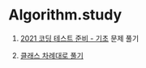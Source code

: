 # Algorithm.study

1. [2021 코딩 테스트 준비 - 기초](https://code.plus/course/51) 문제 풀기

2. [클래스 차례대로 풀기](https://solved.ac/class)

